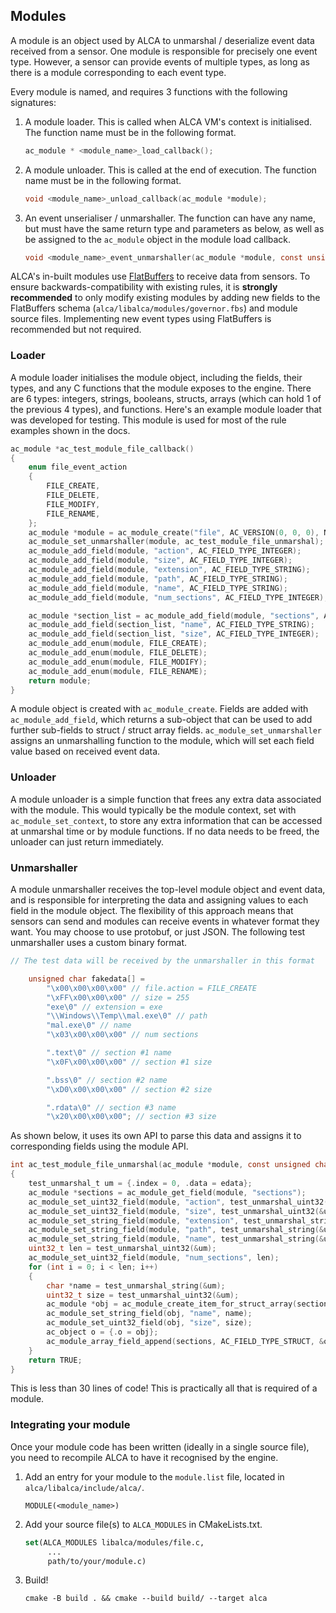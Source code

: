 ## Modules

A module is an object used by ALCA to unmarshal / deserialize event data received from a sensor. One module is
responsible for precisely one event type. However, a sensor can provide events of multiple types, as long as there
is a module corresponding to each event type.

Every module is named, and requires 3 functions with the following signatures:

1. A module loader. This is called when ALCA VM's context is initialised. The function name must be in the following format.
    ```c
    ac_module * <module_name>_load_callback();
    ```
2. A module unloader. This is called at the end of execution. The function name must be in the following format.
    ```c
    void <module_name>_unload_callback(ac_module *module);
    ```
3. An event unserialiser / unmarshaller. The function can have any name, but must have the same return type and
   parameters as below, as well as be assigned to the `ac_module` object in the module load callback.
    ```c
   void <module_name>_event_unmarshaller(ac_module *module, const unsigned char *event_data);
    ```

ALCA's in-built modules use [FlatBuffers](https://github.com/google/flatbuffers) to receive data from sensors.
To ensure backwards-compatibility with existing rules, it is **strongly recommended** to only modify existing
modules by adding new fields to the FlatBuffers schema (`alca/libalca/modules/governor.fbs`) and module source files.
Implementing new event types using FlatBuffers is recommended but not required.

### Loader

A module loader initialises the module object, including the fields, their types, and any C functions that the module
exposes to the engine. There are 6 types: integers, strings, booleans, structs, arrays (which can hold 1 of
the previous 4 types), and functions. Here's an example module loader that was developed for testing.
This module is used for most of the rule examples shown in the docs.

```c
ac_module *ac_test_module_file_callback()
{
    enum file_event_action
    {
        FILE_CREATE,
        FILE_DELETE,
        FILE_MODIFY,
        FILE_RENAME,
    };
    ac_module *module = ac_module_create("file", AC_VERSION(0, 0, 0), NULL);
    ac_module_set_unmarshaller(module, ac_test_module_file_unmarshal);
    ac_module_add_field(module, "action", AC_FIELD_TYPE_INTEGER);
    ac_module_add_field(module, "size", AC_FIELD_TYPE_INTEGER);
    ac_module_add_field(module, "extension", AC_FIELD_TYPE_STRING);
    ac_module_add_field(module, "path", AC_FIELD_TYPE_STRING);
    ac_module_add_field(module, "name", AC_FIELD_TYPE_STRING);
    ac_module_add_field(module, "num_sections", AC_FIELD_TYPE_INTEGER);

    ac_module *section_list = ac_module_add_field(module, "sections", AC_FIELD_TYPE_ARRAY | AC_FIELD_TYPE_STRUCT);
    ac_module_add_field(section_list, "name", AC_FIELD_TYPE_STRING);
    ac_module_add_field(section_list, "size", AC_FIELD_TYPE_INTEGER);
    ac_module_add_enum(module, FILE_CREATE);
    ac_module_add_enum(module, FILE_DELETE);
    ac_module_add_enum(module, FILE_MODIFY);
    ac_module_add_enum(module, FILE_RENAME);
    return module;
}
```

A module object is created with `ac_module_create`. Fields are added with `ac_module_add_field`, which returns a
sub-object that can be used to add further sub-fields to struct / struct array fields. `ac_module_set_unmarshaller`
assigns an unmarshalling function to the module, which will set each field value based on received event data.

### Unloader

A module unloader is a simple function that frees any extra data associated with the module. This would typically be
the module context, set with `ac_module_set_context`, to store any extra information that can be accessed at unmarshal
time or by module functions. If no data needs to be freed, the unloader can just return immediately.

### Unmarshaller

A module unmarshaller receives the top-level module object and event data, and is responsible for interpreting the data
and assigning values to each field in the module object. The flexibility of this approach means that sensors can send and
modules can receive events in whatever format they want. You may choose to use protobuf, or just JSON. The following test
unmarshaller uses a custom binary format.

```c
// The test data will be received by the unmarshaller in this format

    unsigned char fakedata[] =
        "\x00\x00\x00\x00" // file.action = FILE_CREATE
        "\xFF\x00\x00\x00" // size = 255
        "exe\0" // extension = exe
        "\\Windows\\Temp\\mal.exe\0" // path
        "mal.exe\0" // name
        "\x03\x00\x00\x00" // num sections

        ".text\0" // section #1 name
        "\x0F\x00\x00\x00" // section #1 size

        ".bss\0" // section #2 name
        "\xD0\x00\x00\x00" // section #2 size

        ".rdata\0" // section #3 name
        "\x20\x00\x00\x00"; // section #3 size
```

As shown below, it uses its own API to parse this data and assigns it to corresponding fields using the module API.

```c
int ac_test_module_file_unmarshal(ac_module *module, const unsigned char *edata)
{
    test_unmarshal_t um = {.index = 0, .data = edata};
    ac_module *sections = ac_module_get_field(module, "sections");
    ac_module_set_uint32_field(module, "action", test_unmarshal_uint32(&um));
    ac_module_set_uint32_field(module, "size", test_unmarshal_uint32(&um));
    ac_module_set_string_field(module, "extension", test_unmarshal_string(&um));
    ac_module_set_string_field(module, "path", test_unmarshal_string(&um));
    ac_module_set_string_field(module, "name", test_unmarshal_string(&um));
    uint32_t len = test_unmarshal_uint32(&um);
    ac_module_set_uint32_field(module, "num_sections", len);
    for (int i = 0; i < len; i++)
    {
        char *name = test_unmarshal_string(&um);
        uint32_t size = test_unmarshal_uint32(&um);
        ac_module *obj = ac_module_create_item_for_struct_array(sections);
        ac_module_set_string_field(obj, "name", name);
        ac_module_set_uint32_field(obj, "size", size);
        ac_object o = {.o = obj};
        ac_module_array_field_append(sections, AC_FIELD_TYPE_STRUCT, &o);
    }
    return TRUE;
}
```

This is less than 30 lines of code! This is practically all that is required of a module.

### Integrating your module

Once your module code has been written (ideally in a single source file), you need to recompile ALCA to have it
recognised by the engine.

1. Add an entry for your module to the `module.list` file, located in `alca/libalca/include/alca/`.
   ```
   MODULE(<module_name>)
   ```
2. Add your source file(s) to `ALCA_MODULES` in CMakeLists.txt.
   ```cmake
   set(ALCA_MODULES libalca/modules/file.c,
        ...
        path/to/your/module.c)
   ```
3. Build!
   ```shell
   cmake -B build . && cmake --build build/ --target alca
   ```
